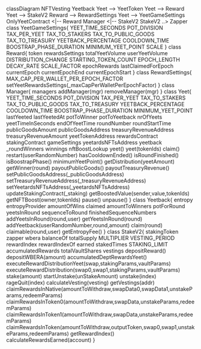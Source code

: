 classDiagram
NFTVesting
Yeetback
Yeet --> YeetToken
Yeet --> Reward
Yeet --> StakeV2
Reward --> RewardSettings
Yeet --> YeetGameSettings
OnlyYeetContract <|-- Reward
Manager <|-- StakeV2
StakeV2 ..> Zapper
class YeetGameSettings{
    YEET_TIME_SECONDS
    POT_DIVISION
    TAX_PER_YEET
    TAX_TO_STAKERS
    TAX_TO_PUBLIC_GOODS
    TAX_TO_TREASURY
    YEETBACK_PERCENTAGE
    COOLDOWN_TIME
    BOOSTRAP_PHASE_DURATION
    MINIMUM_YEET_POINT
    SCALE
}
class Reward{
    token
    rewardsSettings
    totalYeetVolume
    userYeetVolume
    DISTRIBUTION_CHANGE
    STARTING_TOKEN_COUNT
    EPOCH_LENGTH
    DECAY_RATE
    SCALE_FACTOR
    epochRewards
    lastClaimedForEpoch
    currentEpoch
    currentEpochEnd
    currentEpochStart
}
class RewardSettings{
    MAX_CAP_PER_WALLET_PER_EPOCH_FACTOR
    setYeetRewardsSettings(_maxCapPerWalletPerEpochFactor)
}
class Manager{
    managers
    addManager(mgr)
    removeManager(mgr)
}
class Yeet{
    YEET_TIME_SECONDS
    POT_DIVISION
    TAX_PER_YEET
    TAX_TO_STAKERS
    TAX_TO_PUBLIC_GOODS
    TAX_TO_TREASURY
    YEETBACK_PERCENTAGE
    COOLDOWN_TIME
    BOOSTRAP_PHASE_DURATION
    MINIMUM_YEET_POINT
    lastYeeted
    lastYeetedAt
    potToWinner
    potToYeetback
    nrOfYeets
    yeetTimeInSeconds
    endOfYeetTime
    roundNumber
    roundStartTime
    publicGoodsAmount
    publicGoodsAddress
    treasuryRevenueAddress
    treasuryRevenueAmount
    yeetTokenAddress
    rewardsContract
    stakingContract
    gameSettings
    yeetardsNFTsAddress
    yeetback
    _roundWinners
    winnings
    nftBoostLookup
    yeet()
    yeet(tokenIds)
    claim()
    restart(userRandomNumber)
    hasCooldownEnded()
    isRoundFinished()
    isBoostrapPhase()
    minimumYeetPoint()
    getDistribution(yeetAmount)
    getWinner(round)
    payoutPublicGoods()
    payoutTreasuryRevenue()
    setPublicGoodsAddress(_publicGoodsAddress)
    setTreasuryRevenueAddress(_treasuryRevenueAddress)
    setYeetardsNFTsAddress(_yeetardsNFTsAddress)
    updateStakingContract(_staking)
    getBoostedValue(sender,value,tokenIds)
    getNFTBoost(owner,tokenIds)
    pause()
    unpause()
}
class Yeetback{
    entropy
    entropyProvider
    amountOfWins
    claimed
    amountToWinners
    potForRound
    yeetsInRound
    sequenceToRound
    finishedSequenceNumbers
    addYeetsInRound(round,user)
    getYeetsInRound(round)
    addYeetback(userRandomNumber,round,amount)
    claim(round)
    claimable(round,user)
    getEntropyFee()
}
class StakeV2{
    stakingToken
    zapper
    wbera
    balanceOf
    totalSupply
    MULTIPLIER
    VESTING_PERIOD
    rewardIndex
    rewardIndexOf
    earned
    stakedTimes
    STAKING_LIMIT
    accumulatedRewards
    totalVaultShares
    vestings
    depositReward()
    depositWBERA(amount)
    accumulatedDeptRewardsYeet()
    executeRewardDistributionYeet(swap,stakingParams,vaultParams)
    executeRewardDistribution(swap0,swap1,stakingParams,vaultParams)
    stake(amount)
    startUnstake(unStakeAmount)
    unstake(index)
    rageQuit(index)
    calculateVesting(vesting)
    getVestings(addr)
    claimRewardsInNative(amountToWithdraw,swapData0,swapData1,unstakeParams,redeemParams)
    claimRewardsInToken0(amountToWithdraw,swapData,unstakeParams,redeemParams)
    claimRewardsInToken1(amountToWithdraw,swapData,unstakeParams,redeemParams)
    claimRewardsInToken(amountToWithdraw,outputToken,swap0,swap1,unstakeParams,redeemParams)
    getRewardIndex()
    calculateRewardsEarned(account)
}